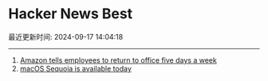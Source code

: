 # Hacker News Best

最近更新时间: 2024-09-17 14:04:18

--- 
1. [Amazon tells employees to return to office five days a week](https://www.cnbc.com/2024/09/16/amazon-jassy-tells-employees-to-return-to-office-five-days-a-week.html) 
2. [macOS Sequoia is available today](https://www.apple.com/newsroom/2024/09/macos-sequoia-is-available-today/) 
